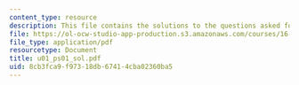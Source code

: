 ```yaml
---
content_type: resource
description: This file contains the solutions to the questions asked for range equation.
file: https://ol-ocw-studio-app-production.s3.amazonaws.com/courses/16-01-unified-engineering-i-ii-iii-iv-fall-2005-spring-2006/8cb3fca9f97318db67414cba02360ba5_u01_ps01_sol.pdf
file_type: application/pdf
resourcetype: Document
title: u01_ps01_sol.pdf
uid: 8cb3fca9-f973-18db-6741-4cba02360ba5
---
```

